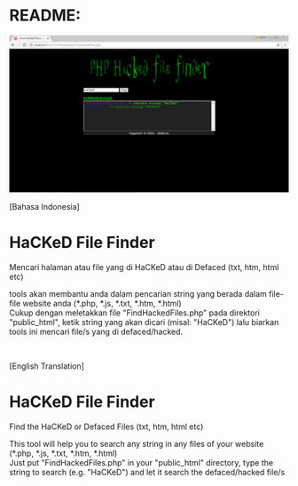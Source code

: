 <h1>README:</h1>
<img src="https://github.com/aghanathan/HaCKeDFileFinder/blob/master/screen-shot.png"/>

[Bahasa Indonesia]
# HaCKeD File Finder
Mencari halaman atau file yang di HaCKeD atau di Defaced (txt, htm, html etc)

tools akan membantu anda dalam pencarian string yang berada dalam file-file website anda (*.php, *.js, *.txt, *.htm, *.html) <br>
Cukup dengan meletakkan file "FindHackedFiles.php" pada direktori "public_html", ketik string yang akan dicari (misal: "HaCKeD") lalu biarkan tools ini mencari file/s yang di defaced/hacked.

<p>&nbsp;</p>

[English Translation]
# HaCKeD File Finder
Find the HaCKeD or Defaced Files (txt, htm, html etc)

This tool will help you to search any string in any files of your website (*.php, *.js, *.txt, *.htm, *.html) <br>
Just put "FindHackedFiles.php" in your "public_html" directory, type the string to search (e.g. "HaCKeD") and let it search the defaced/hacked file/s



